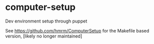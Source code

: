 computer-setup
==============

Dev environment setup through puppet

See https://github.com/hmrm/ComputerSetup for the Makefile based version, \[likely no longer maintained\]
